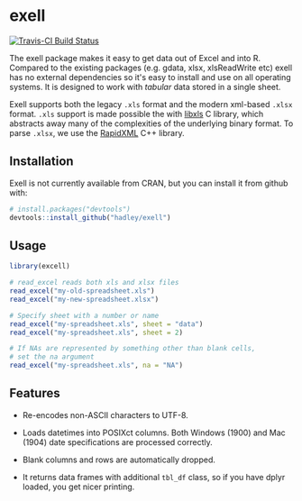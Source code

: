 # exell

[![Travis-CI Build Status](https://travis-ci.org/hadley/exell.png?branch=master)](https://travis-ci.org/hadley/exell)

The exell package makes it easy to get data out of Excel and into R. Compared to the existing packages (e.g. gdata, xlsx, xlsReadWrite etc) exell has no external dependencies so it's easy to install and use on all operating systems.  It is designed to work with _tabular_ data stored in a single sheet.

Exell supports both the legacy `.xls` format and the modern xml-based `.xlsx` format. `.xls` support is made possible the with [libxls](http://sourceforge.net/projects/libxls/) C library, which abstracts away many of the complexities of the underlying binary format. To parse `.xlsx`, we use the [RapidXML](http://rapidxml.sourceforge.net) C++ library.

## Installation

Exell is not currently available from CRAN, but you can install it from github with:

```R
# install.packages("devtools")
devtools::install_github("hadley/exell")
```

## Usage

```R
library(excell)

# read_excel reads both xls and xlsx files
read_excel("my-old-spreadsheet.xls")
read_excel("my-new-spreadsheet.xlsx")

# Specify sheet with a number or name
read_excel("my-spreadsheet.xls", sheet = "data")
read_excel("my-spreadsheet.xls", sheet = 2)

# If NAs are represented by something other than blank cells,
# set the na argument
read_excel("my-spreadsheet.xls", na = "NA")
```

## Features

* Re-encodes non-ASCII characters to UTF-8.

* Loads datetimes into POSIXct columns. Both Windows (1900) and Mac (1904) 
  date specifications are processed correctly.

* Blank columns and rows are automatically dropped.

* It returns data frames with additional `tbl_df` class, so if you have
  dplyr loaded, you get nicer printing.
